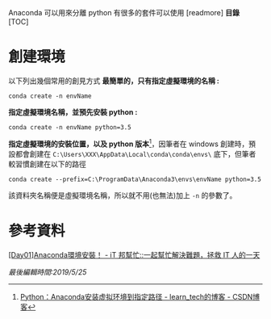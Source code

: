 Anaconda 可以用來分離 python 有很多的套件可以使用
[readmore]
**目錄**  
[TOC]
# 創建環境
以下列出幾個常用的創見方式
**最簡單的，只有指定虛擬環境的名稱 :**
```shell
conda create -n envName
```

**指定虛擬環境名稱，並預先安裝 python :**
```shell
conda create -n envName python=3.5
```

**指定虛擬環境的安裝位置，以及 python 版本**[^1]，因筆者在 windows 創建時，預設都會創建在 `C:\Users\XXX\AppData\Local\conda\conda\envs\` 底下，但筆者較習慣創建在以下的路徑
```shell
conda create --prefix=C:\ProgramData\Anaconda3\envs\envName python=3.5
```
該資料夾名稱便是虛擬環境名稱，所以就不用(也無法)加上 `-n` 的參數了。
# 參考資料
[[Day01]Anaconda環境安裝！ - iT 邦幫忙::一起幫忙解決難題，拯救 IT 人的一天]([https://ithelp.ithome.com.tw/articles/10192460](https://ithelp.ithome.com.tw/articles/10192460))


[^1]: [Python：Anaconda安装虚拟环境到指定路径 - learn_tech的博客 - CSDN博客]([https://blog.csdn.net/learn_tech/article/details/80748450](https://blog.csdn.net/learn_tech/article/details/80748450))

*最後編輯時間:2019/5/25*

<!--tags:
-->
<!--stackedit_data:
eyJoaXN0b3J5IjpbMTUxMDY2ODU5MiwxNzAxNTY4MzUzLC0xOD
Y2NDU2MTIxLC04MzQxMjQ4NDFdfQ==
-->